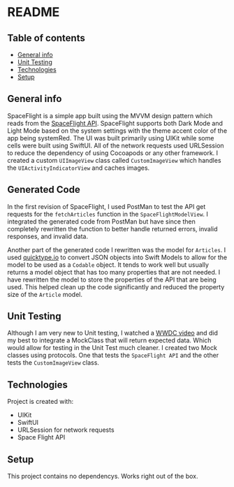 # README

## Table of contents
* [General info](#general-info)
* [Unit Testing](#unit-testing)
* [Technologies](#technologies)
* [Setup](#setup)

## General info
SpaceFlight is a simple app built using the MVVM design pattern which reads from
the [SpaceFlight API](https://api.spaceflightnewsapi.net/v3/documentation).
SpaceFlight supports both Dark Mode and Light Mode based on the system settings
with the theme accent color of the app being systemRed. The UI was built primarily
using UIKit while some cells were built using SwiftUI. All of the network requests
used URLSession to reduce the dependency of using Cocoapods or any other framework. I
created a custom `UIImageView` class called `CustomImageView` which handles the
`UIActivityIndicatorView` and caches images.

## Generated Code
In the first revision of SpaceFlight, I used PostMan to test the API get requests for
the `fetchArticles` function in the `SpaceFlightModelView`. I integrated the
generated code from PostMan but have since then completely rewritten the function to
better handle returned errors, invalid responses, and invalid data. 

Another part of the generated code I rewritten was the model for `Articles`. I used
[quicktype.io](https://quicktype.io) to convert JSON objects into Swift Models to
allow for the model to be used as a `Codable` object. It tends to work well but
usually returns a model object that has too many properties that are not needed. I
have rewritten the model to store the properties of the API that are being used. This
helped clean up the code significantly and reduced the property size of the `Article`
model.
 
## Unit Testing
Although I am very new to Unit testing, I watched a [WWDC video](https://developer.apple.com/videos/play/wwdc2017/414/) and did my best to
integrate a MockClass that will return expected data. Which would allow for testing
in the Unit Test much cleaner. I created two Mock classes using protocols. One that
tests the `SpaceFlight API` and the other tests the `CustomImageView` class.
    
## Technologies
Project is created with:
* UIKit
* SwiftUI
* URLSession for network requests
* Space Flight API

## Setup
This project contains no dependencys. Works right out of the box.


